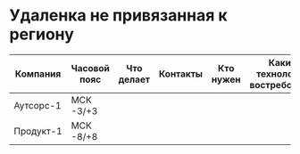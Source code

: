 # Удаленка не привязанная к региону
| Компания | Часовой пояс | Что делает | Контакты | Кто нужен | Какие технологии востребованы | Зарплатные вилки |
| --- | --- | --- | --- | --- | --- | --- |
| Аутсорс-1 | МСК -3/+3 |
| Продукт-1 | МСК -8/+8 |